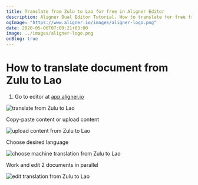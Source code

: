 ```yaml
---
title: Translate from Zulu to Lao for free in Aligner Editor
description: Aligner Dual Editor Tutorial. How to translate for free from Zulu to Lao. Aligner is multilingual document management platform. 
ogImage: "https://www.aligner.io/images/aligner-logo.png"
date: 2020-05-06T07:09:21+03:00
image: ../images/aligner-logo.png
onBlog: true
---
```


# How to translate document from Zulu to Lao

1. Go to editor at [app.aligner.io](https://app.aligner.io "Aligner App web page")

![translate from Zulu to Lao](../aligner-blank-editor.png "translate from Zulu to Lao")

Copy-paste content or upload content

![upload content from Zulu to Lao](../aligner-uploaded-document.png "upload content from Zulu to Lao")

Choose desired language

![choose machine translation from Zulu to Lao](../aligner-language-dropdown.png "choose machine translation from Zulu to Lao")

Work and edit 2 documents in parallel

![edit translation from Zulu to Lao](../aligner-double-sitded-editor.png "edit translation from Zulu to Lao")

